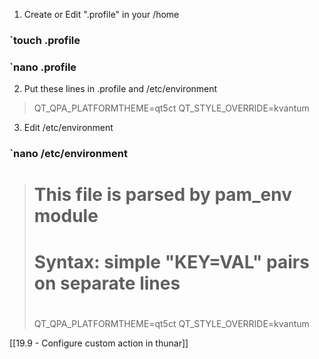 1. Create or Edit ".profile" in your /home 

### `touch .profile
### `nano .profile

2. Put these lines in .profile and /etc/environment

> QT_QPA_PLATFORMTHEME=qt5ct
> QT_STYLE_OVERRIDE=kvantum

3. Edit /etc/environment

### `nano /etc/environment

> 	# This file is parsed by pam_env module
> 	#
> 	# Syntax: simple "KEY=VAL" pairs on separate lines
> 	#
> 	QT_QPA_PLATFORMTHEME=qt5ct
> 	QT_STYLE_OVERRIDE=kvantum

[[19.9 - Configure custom action in thunar]]
